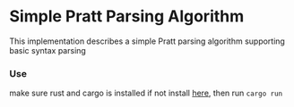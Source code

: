 # Simple Pratt Parsing Algorithm

This implementation describes a simple Pratt parsing algorithm supporting basic syntax parsing

### Use
make sure rust and cargo is installed if not install [here](https://www.rust-lang.org/tools/install), then run `cargo run`